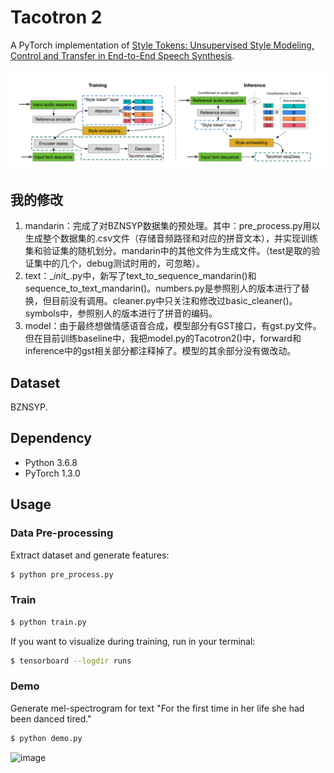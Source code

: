 # Tacotron 2

A PyTorch implementation of [Style Tokens: Unsupervised Style Modeling, Control and Transfer in End-to-End Speech Synthesis](https://arxiv.org/abs/1803.09017).

![image](https://github.com/foamliu/GST-Tacotron/raw/master/images/model.png)
## 我的修改
1. mandarin：完成了对BZNSYP数据集的预处理。其中：pre_process.py用以生成整个数据集的.csv文件（存储音频路径和对应的拼音文本），并实现训练集和验证集的随机划分。mandarin中的其他文件为生成文件。（test是取的验证集中的几个，debug测试时用的，可忽略）。
2. text：\__init\__.py中，新写了text_to_sequence_mandarin()和sequence_to_text_mandarin()。numbers.py是参照别人的版本进行了替换，但目前没有调用。cleaner.py中只关注和修改过basic_cleaner()。symbols中，参照别人的版本进行了拼音的编码。
3. model：由于最终想做情感语音合成，模型部分有GST接口，有gst.py文件。但在目前训练baseline中，我把model.py的Tacotron2()中，forward和inference中的gst相关部分都注释掉了。模型的其余部分没有做改动。


## Dataset

BZNSYP. 

## Dependency

- Python 3.6.8
- PyTorch 1.3.0

## Usage
### Data Pre-processing
Extract dataset and generate features:
```bash
$ python pre_process.py
```

### Train
```bash
$ python train.py
```

If you want to visualize during training, run in your terminal:
```bash
$ tensorboard --logdir runs
```

### Demo
Generate mel-spectrogram for text "For the first time in her life she had been danced tired."
```bash
$ python demo.py
```
![image](https://github.com/foamliu/Tacotron2-CN/raw/master/images/mel_spec.jpg)
